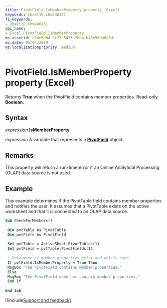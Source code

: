 ```yaml
---
title: PivotField.IsMemberProperty property (Excel)
keywords: vbaxl10.chm240131
f1_keywords:
- vbaxl10.chm240131
api_name:
- Excel.PivotField.IsMemberProperty
ms.assetid: e24e6e84-2c27-5d33-78c4-b48e96d48e5d
ms.date: 05/04/2019
ms.localizationpriority: medium
---
```



# PivotField.IsMemberProperty property (Excel)

Returns **True** when the PivotField contains member properties. Read-only **Boolean**.


## Syntax

_expression_.**IsMemberProperty**

_expression_ A variable that represents a **[PivotField](Excel.PivotField.md)** object.


## Remarks

This property will return a run-time error if an Online Analytical Processing (OLAP) data source is not used.


## Example

This example determines if the PivotTable field contains member properties and notifies the user. It assumes that a PivotTable exists on the active worksheet and that it is connected to an OLAP data source.

```vb
Sub CheckForMembers() 
 
 Dim pvtTable As PivotTable 
 Dim pvtField As PivotField 
 
 Set pvtTable = ActiveSheet.PivotTables(1) 
 Set pvtField = pvtTable.PivotFields(1) 
 
 ' Determine if member properties exist and notify user. 
 If pvtField.IsMemberProperty = True Then 
 MsgBox "The PivotField contains member properties." 
 Else 
 MsgBox "The PivotField does not contain member properties." 
 End If 
 
End Sub
```




[!include[Support and feedback](~/includes/feedback-boilerplate.md)]
